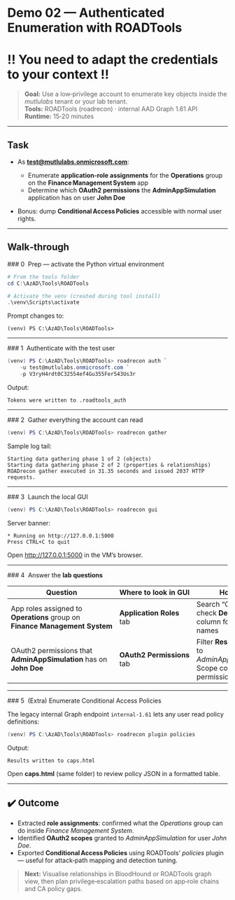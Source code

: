 # Demo 02 — Authenticated Enumeration with **ROADTools**

# !! You need to adapt the credentials to your context !!

> **Goal:** Use a low‑privilege account to enumerate key objects inside the *mutlulabs* tenant or your lab tenant.  
> **Tools:** ROADTools (roadrecon) · internal AAD Graph 1.61 API  
> **Runtime:** 15‑20 minutes  

---

## Task

* As **test@mutlulabs.onmicrosoft.com**:  
  * Enumerate **application‑role assignments** for the **Operations** group on the **Finance Management System** app  
  * Determine which **OAuth2 permissions** the **AdminAppSimulation** application has on user **John Doe**  

* Bonus: dump **Conditional Access Policies** accessible with normal user rights.  

---

## Walk‑through

### 0  Prep — activate the Python virtual environment

```powershell
# From the tools folder
cd C:\AzAD\Tools\ROADTools

# Activate the venv (created during tool install)
.\venv\Scripts\activate
```

Prompt changes to:

~~~
(venv) PS C:\AzAD\Tools\ROADTools>
~~~

---

### 1  Authenticate with the test user

```powershell
(venv) PS C:\AzAD\Tools\ROADTools> roadrecon auth `
    -u test@mutlulabs.onmicrosoft.com `
    -p V3ryH4rdt0C32554ef4Gu355Fer543Us3r
```

Output:

~~~
Tokens were written to .roadtools_auth
~~~

---

### 2  Gather everything the account can read

```powershell
(venv) PS C:\AzAD\Tools\ROADTools> roadrecon gather
```

Sample log tail:

~~~
Starting data gathering phase 1 of 2 (objects)
Starting data gathering phase 2 of 2 (properties & relationships)
ROADrecon gather executed in 31.35 seconds and issued 2037 HTTP requests.
~~~

---

### 3  Launch the local GUI

```powershell
(venv) PS C:\AzAD\Tools\ROADTools> roadrecon gui
```

Server banner:

~~~
* Running on http://127.0.0.1:5000
Press CTRL+C to quit
~~~

Open <http://127.0.0.1:5000> in the VM’s browser.

---

### 4  Answer the **lab questions**

| Question | Where to look in GUI | How‑to |
|----------|---------------------|--------|
| App roles assigned to **Operations** group on **Finance Management System** | **Application Roles** tab | Search “Operations”; check **Description** column for role names |
| OAuth2 permissions that **AdminAppSimulation** has on **John Doe** | **OAuth2 Permissions** tab | Filter **Resource/App** to *AdminAppSimulation*; Scope column lists permissions |

---

### 5  (Extra) Enumerate Conditional Access Policies

The legacy internal Graph endpoint `internal-1.61` lets any user read policy definitions:

```powershell
(venv) PS C:\AzAD\Tools\ROADTools> roadrecon plugin policies
```

Output:

~~~
Results written to caps.html
~~~

Open **caps.html** (same folder) to review policy JSON in a formatted table.

---

## ✔️ Outcome

* Extracted **role assignments**: confirmed what the *Operations* group can do inside *Finance Management System*.  
* Identified **OAuth2 scopes** granted to *AdminAppSimulation* for user *John Doe*.  
* Exported **Conditional Access Policies** using ROADTools’ *policies* plugin — useful for attack‑path mapping and detection tuning.  

> **Next:** Visualise relationships in BloodHound or ROADTools graph view, then plan privilege‑escalation paths based on app‑role chains and CA policy gaps.
